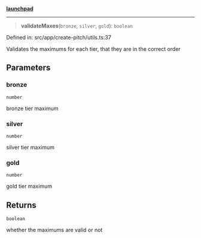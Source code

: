 [**launchpad**](index.md)

***

> **validateMaxes**(`bronze`, `silver`, `gold`): `boolean`

Defined in: src/app/create-pitch/utils.ts:37

Validates the maximums for each tier, that they are in the correct order

## Parameters

### bronze

`number`

bronze tier maximum

### silver

`number`

silver tier maximum

### gold

`number`

gold tier maximum

## Returns

`boolean`

whether the maximums are valid or not
